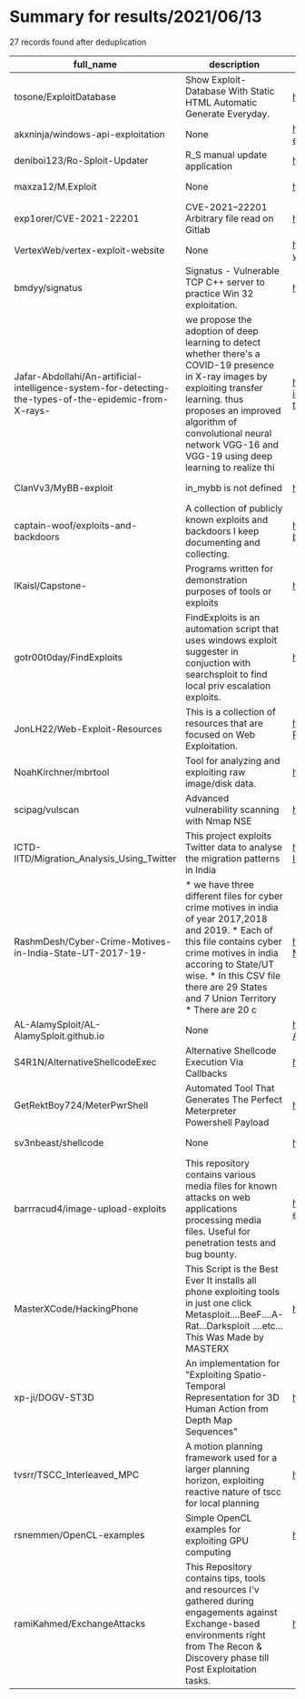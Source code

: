 
# Summary for results/2021/06/13
    
27 records found after deduplication

| full_name | description | html_url | matched_list | matched_count | pushed_at | size | stargazers_count | language | forks_count |
|--------------------------------------------------------------------------------------------------------|------------------------------------------------------------------------------------------------------------------------------------------------------------------------------------------------------------------------------------------------------------------|---------------------------------------------------------------------------------------------------------------------------|---------------------------------------------|-----------------|---------------------------|--------|--------------------|------------------|---------------|
| tosone/ExploitDatabase | Show Exploit-Database With Static HTML Automatic Generate Everyday. | https://github.com/tosone/ExploitDatabase | ['exploit'] | 1 | 2021-06-13 16:45:51+00:00 | 270483 | 12 | Go | 7 |
| akxninja/windows-api-exploitation | None | https://github.com/akxninja/windows-api-exploitation | ['exploit'] | 1 | 2021-06-13 19:04:25+00:00 | 8 | 0 | Python | 0 |
| deniboi123/Ro-Sploit-Updater | R_S manual update application | https://github.com/deniboi123/Ro-Sploit-Updater | ['sploit'] | 1 | 2021-06-13 16:57:28+00:00 | 1511 | 0 | C# | 0 |
| maxza12/M.Exploit | None | https://github.com/maxza12/M.Exploit | ['exploit'] | 1 | 2021-06-13 16:56:01+00:00 | 7869 | 0 | | 0 |
| exp1orer/CVE-2021-22201 | CVE-2021–22201 Arbitrary file read on Gitlab | https://github.com/exp1orer/CVE-2021-22201 | ['cve-2'] | 1 | 2021-06-13 16:55:59+00:00 | 383 | 0 | Python | 0 |
| VertexWeb/vertex-exploit-website | None | https://github.com/VertexWeb/vertex-exploit-website | ['exploit'] | 1 | 2021-06-13 12:36:20+00:00 | 7262 | 0 | CSS | 0 |
| bmdyy/signatus | Signatus - Vulnerable TCP C++ server to practice Win 32 exploitation. | https://github.com/bmdyy/signatus | ['exploit'] | 1 | 2021-06-13 19:25:49+00:00 | 335 | 3 | C++ | 0 |
| Jafar-Abdollahi/An-artificial-intelligence-system-for-detecting-the-types-of-the-epidemic-from-X-rays- | we propose the adoption of deep learning to detect whether there's a COVID-19 presence in X-ray images by exploiting transfer learning. thus proposes an improved algorithm of convolutional neural network VGG-16 and VGG-19 using deep learning to realize thi | https://github.com/Jafar-Abdollahi/An-artificial-intelligence-system-for-detecting-the-types-of-the-epidemic-from-X-rays- | ['exploit'] | 1 | 2021-06-13 08:04:16+00:00 | 1232 | 0 | Jupyter Notebook | 0 |
| ClanVv3/MyBB-exploit | in_mybb is not defined | https://github.com/ClanVv3/MyBB-exploit | ['exploit'] | 1 | 2021-06-13 06:38:27+00:00 | 0 | 0 | PHP | 0 |
| captain-woof/exploits-and-backdoors | A collection of publicly known exploits and backdoors I keep documenting and collecting. | https://github.com/captain-woof/exploits-and-backdoors | ['exploit'] | 1 | 2021-06-13 06:09:36+00:00 | 22 | 0 | C | 0 |
| lKaisl/Capstone- | Programs written for demonstration purposes of tools or exploits | https://github.com/lKaisl/Capstone- | ['exploit'] | 1 | 2021-06-13 02:59:48+00:00 | 4 | 0 | Python | 0 |
| gotr00t0day/FindExploits | FindExploits is an automation script that uses windows exploit suggester in conjuction with searchsploit to find local priv escalation exploits. | https://github.com/gotr00t0day/FindExploits | ['exploit'] | 1 | 2021-06-13 15:31:57+00:00 | 1916 | 0 | Python | 0 |
| JonLH22/Web-Exploit-Resources | This is a collection of resources that are focused on Web Exploitation. | https://github.com/JonLH22/Web-Exploit-Resources | ['exploit'] | 1 | 2021-06-13 01:16:46+00:00 | 13 | 0 | | 0 |
| NoahKirchner/mbrtool | Tool for analyzing and exploiting raw image/disk data. | https://github.com/NoahKirchner/mbrtool | ['exploit'] | 1 | 2021-06-13 18:57:22+00:00 | 1 | 0 | | 0 |
| scipag/vulscan | Advanced vulnerability scanning with Nmap NSE | https://github.com/scipag/vulscan | ['exploit'] | 1 | 2021-06-13 06:27:05+00:00 | 17907 | 2140 | Lua | 512 |
| ICTD-IITD/Migration_Analysis_Using_Twitter | This project exploits Twitter data to analyse the migration patterns in India | https://github.com/ICTD-IITD/Migration_Analysis_Using_Twitter | ['exploit'] | 1 | 2021-06-13 13:48:21+00:00 | 98329 | 0 | Jupyter Notebook | 0 |
| RashmDesh/Cyber-Crime-Motives-in-India-State-UT-2017-19- | * we have three different files for cyber crime motives in india of year 2017,2018 and 2019. * Each of this file contains cyber crime motives in india accoring to State/UT wise. * In this CSV file there are 29 States and 7 Union Territory * There are 20 c | https://github.com/RashmDesh/Cyber-Crime-Motives-in-India-State-UT-2017-19- | ['exploit'] | 1 | 2021-06-13 09:23:51+00:00 | 1088 | 1 | Jupyter Notebook | 0 |
| AL-AlamySploit/AL-AlamySploit.github.io | None | https://github.com/AL-AlamySploit/AL-AlamySploit.github.io | ['sploit'] | 1 | 2021-06-13 17:16:32+00:00 | 133 | 0 | SCSS | 0 |
| S4R1N/AlternativeShellcodeExec | Alternative Shellcode Execution Via Callbacks | https://github.com/S4R1N/AlternativeShellcodeExec | ['shellcode'] | 1 | 2021-06-13 02:37:02+00:00 | 203 | 323 | C++ | 66 |
| GetRektBoy724/MeterPwrShell | Automated Tool That Generates The Perfect Meterpreter Powershell Payload | https://github.com/GetRektBoy724/MeterPwrShell | ['metasploit module OR metasploit payload'] | 1 | 2021-06-13 12:36:41+00:00 | 256 | 176 | nan | 30 |
| sv3nbeast/shellcode | None | https://github.com/sv3nbeast/shellcode | ['shellcode'] | 1 | 2021-06-13 14:16:52+00:00 | 4 | 0 | | 0 |
| barrracud4/image-upload-exploits | This repository contains various media files for known attacks on web applications processing media files. Useful for penetration tests and bug bounty. | https://github.com/barrracud4/image-upload-exploits | ['exploit'] | 1 | 2021-06-13 13:30:10+00:00 | 975 | 135 | PostScript | 21 |
| MasterXCode/HackingPhone | This Script is the Best Ever It installs all phone exploiting tools in just one click Metasploit....BeeF....A-Rat...Darksploit ....etc... This Was Made by MASTERX | https://github.com/MasterXCode/HackingPhone | ['exploit'] | 1 | 2021-06-13 11:20:00+00:00 | 14 | 30 | Python | 23 |
| xp-ji/DOGV-ST3D | An implementation for "Exploiting Spatio-Temporal Representation for 3D Human Action from Depth Map Sequences" | https://github.com/xp-ji/DOGV-ST3D | ['exploit'] | 1 | 2021-06-13 15:34:25+00:00 | 1914 | 2 | Python | 2 |
| tvsrr/TSCC_Interleaved_MPC | A motion planning framework used for a larger planning horizon, exploiting reactive nature of tscc for local planning | https://github.com/tvsrr/TSCC_Interleaved_MPC | ['exploit'] | 1 | 2021-06-13 10:15:18+00:00 | 17045 | 0 | Python | 4 |
| rsnemmen/OpenCL-examples | Simple OpenCL examples for exploiting GPU computing | https://github.com/rsnemmen/OpenCL-examples | ['exploit'] | 1 | 2021-06-13 22:49:15+00:00 | 3618 | 87 | Objective-C++ | 41 |
| ramiKahmed/ExchangeAttacks | This Repository contains tips, tools and resources I'v gathered during engagements against Exchange-based environments right from The Recon & Discovery phase till Post Exploitation tasks. | https://github.com/ramiKahmed/ExchangeAttacks | ['exploit'] | 1 | 2021-06-13 20:09:49+00:00 | 1 | 0 | | 1 |
